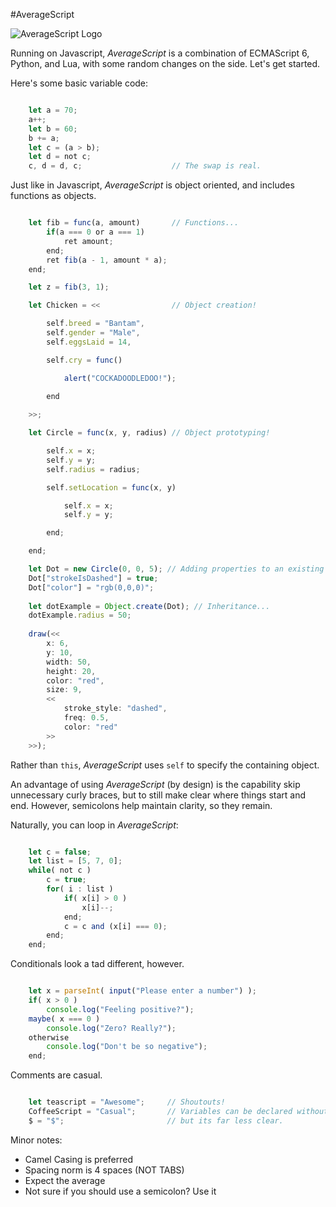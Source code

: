 #AverageScript


![AverageScript Logo](https://averagechronicles.files.wordpress.com/2013/02/average-logo.png)

Running on Javascript, _AverageScript_ is a combination of ECMAScript 6, Python, and Lua, with some random changes on the side. Let's get started.

Here's some basic variable code:

```js

    let a = 70;
    a++;
    let b = 60;
    b += a;
    let c = (a > b);
    let d = not c;
    c, d = d, c;                    // The swap is real.

```

Just like in Javascript, _AverageScript_ is object oriented, and includes functions as objects.

```js

    let fib = func(a, amount)       // Functions...
        if(a === 0 or a === 1)
            ret amount;
        end;
        ret fib(a - 1, amount * a);
    end;

    let z = fib(3, 1);

    let Chicken = <<                // Object creation!

        self.breed = "Bantam",
        self.gender = "Male",
        self.eggsLaid = 14,

        self.cry = func() 

            alert("COCKADOODLEDOO!");

        end
    
    >>;

    let Circle = func(x, y, radius) // Object prototyping!

        self.x = x;
        self.y = y;
        self.radius = radius;

        self.setLocation = func(x, y)

            self.x = x;
            self.y = y;

        end;

    end;

    let Dot = new Circle(0, 0, 5); // Adding properties to an existing object... 
    Dot["strokeIsDashed"] = true;
    Dot["color"] = "rgb(0,0,0)";
	
	let dotExample = Object.create(Dot); // Inheritance...
	dotExample.radius = 50;
    
    draw(<< 
        x: 6, 
        y: 10, 
        width: 50, 
        height: 20, 
        color: "red", 
        size: 9, 
        << 
            stroke_style: "dashed", 
            freq: 0.5, 
            color: "red"
        >>
    >>);

````

Rather than `this`, _AverageScript_ uses `self` to specify the containing object.

An advantage of using _AverageScript_ (by design) is the capability skip unnecessary curly braces, but to still make clear where things start and end. However, semicolons help maintain clarity, so they remain.

Naturally, you can loop in _AverageScript_:

```js

    let c = false;
    let list = [5, 7, 0];
    while( not c )
        c = true;
        for( i : list )
            if( x[i] > 0 )
                x[i]--;
            end;
            c = c and (x[i] === 0);
        end;
    end;

```

Conditionals look a tad different, however.

```js

    let x = parseInt( input("Please enter a number") );
    if( x > 0 )
        console.log("Feeling positive?");
    maybe( x === 0 )
        console.log("Zero? Really?");
    otherwise
        console.log("Don't be so negative");
    end;

```

Comments are casual.

```js

    let teascript = "Awesome";     // Shoutouts!
    CoffeeScript = "Casual";       // Variables can be declared without let,
    $ = "$";                       // but its far less clear.

```


Minor notes:
* Camel Casing is preferred  
* Spacing norm is 4 spaces (NOT TABS)  
* Expect the average
* Not sure if you should use a semicolon? Use it
